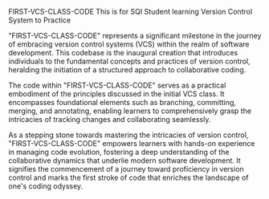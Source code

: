 FIRST-VCS-CLASS-CODE
This is for SQI Student learning Version Control System to Practice

"FIRST-VCS-CLASS-CODE" represents a significant milestone in the journey of embracing version control systems (VCS) within the realm of software development. This codebase is the inaugural creation that introduces individuals to the fundamental concepts and practices of version control, heralding the initiation of a structured approach to collaborative coding.

The code within "FIRST-VCS-CLASS-CODE" serves as a practical embodiment of the principles discussed in the initial VCS class. It encompasses foundational elements such as branching, committing, merging, and annotating, enabling learners to comprehensively grasp the intricacies of tracking changes and collaborating seamlessly.

As a stepping stone towards mastering the intricacies of version control, "FIRST-VCS-CLASS-CODE" empowers learners with hands-on experience in managing code evolution, fostering a deep understanding of the collaborative dynamics that underlie modern software development. It signifies the commencement of a journey toward proficiency in version control and marks the first stroke of code that enriches the landscape of one's coding odyssey.
